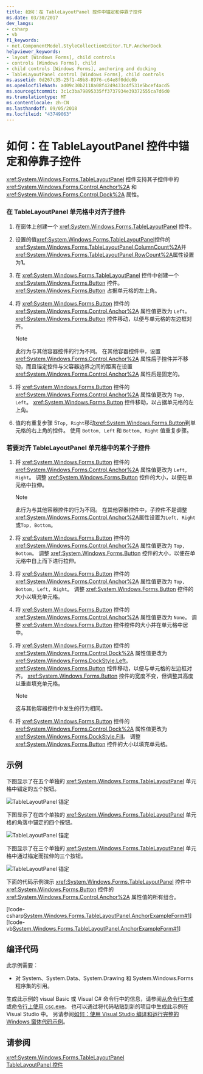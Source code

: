 ```yaml
---
title: 如何：在 TableLayoutPanel 控件中锚定和停靠子控件
ms.date: 03/30/2017
dev_langs:
- csharp
- vb
f1_keywords:
- net.ComponentModel.StyleCollectionEditor.TLP.AnchorDock
helpviewer_keywords:
- layout [Windows Forms], child controls
- controls [Windows Forms], child
- child controls [Windows Forms], anchoring and docking
- TableLayoutPanel control [Windows Forms], child controls
ms.assetid: 0d267c35-25f1-49b8-8976-c64e8f0ddc0b
ms.openlocfilehash: ad09c30b2118a08f4249433c4f531e5bcef4acd5
ms.sourcegitcommit: 3c1c3ba79895335ff3737934e39372555ca7d6d0
ms.translationtype: MT
ms.contentlocale: zh-CN
ms.lasthandoff: 09/05/2018
ms.locfileid: "43749063"
---
```

# <a name="how-to-anchor-and-dock-child-controls-in-a-tablelayoutpanel-control"></a>如何：在 TableLayoutPanel 控件中锚定和停靠子控件
<xref:System.Windows.Forms.TableLayoutPanel> 控件支持其子控件中的 <xref:System.Windows.Forms.Control.Anchor%2A> 和 <xref:System.Windows.Forms.Control.Dock%2A> 属性。  
  
### <a name="to-align-a-child-control-in-a-tablelayoutpanel-cell"></a>在 TableLayoutPanel 单元格中对齐子控件  
  
1.  在窗体上创建一个 <xref:System.Windows.Forms.TableLayoutPanel> 控件。  
  
2.  设置的值<xref:System.Windows.Forms.TableLayoutPanel>控件的<xref:System.Windows.Forms.TableLayoutPanel.ColumnCount%2A>并<xref:System.Windows.Forms.TableLayoutPanel.RowCount%2A>属性设置为**1**。  
  
3.  在 <xref:System.Windows.Forms.TableLayoutPanel> 控件中创建一个 <xref:System.Windows.Forms.Button> 控件。 <xref:System.Windows.Forms.Button> 占据单元格的左上角。  
  
4.  将 <xref:System.Windows.Forms.Button> 控件的 <xref:System.Windows.Forms.Control.Anchor%2A> 属性值更改为 `Left`。 <xref:System.Windows.Forms.Button> 控件移动，以便与单元格的左边框对齐。  
  
    > [!NOTE]
    >  此行为与其他容器控件的行为不同。 在其他容器控件中，设置 <xref:System.Windows.Forms.Control.Anchor%2A> 属性后子控件并不移动，而且锚定控件与父容器边界之间的距离在设置 <xref:System.Windows.Forms.Control.Anchor%2A> 属性后是固定的。  
  
5.  将 <xref:System.Windows.Forms.Button> 控件的 <xref:System.Windows.Forms.Control.Anchor%2A> 属性值更改为 `Top, Left`。 <xref:System.Windows.Forms.Button> 控件移动，以占据单元格的左上角。  
  
6.  值的有重复步骤 5`Top, Right`移动<xref:System.Windows.Forms.Button>到单元格的右上角的控件。 使用 `Bottom, Left` 和 `Bottom, Right` 值重复步骤。  
  
### <a name="to-stretch-a-child-control-in-a-tablelayoutpanel-cell"></a>若要对齐 TableLayoutPanel 单元格中的某个子控件  
  
1.  将 <xref:System.Windows.Forms.Button> 控件的 <xref:System.Windows.Forms.Control.Anchor%2A> 属性值更改为 `Left, Right`。 调整 <xref:System.Windows.Forms.Button> 控件的大小，以便在单元格中拉伸。  
  
    > [!NOTE]
    >  此行为与其他容器控件的行为不同。 在其他容器控件中，子控件不是调整<xref:System.Windows.Forms.Control.Anchor%2A>属性设置为`Left, Right`或`Top, Bottom`。  
  
2.  将 <xref:System.Windows.Forms.Button> 控件的 <xref:System.Windows.Forms.Control.Anchor%2A> 属性值更改为 `Top, Bottom`。 调整 <xref:System.Windows.Forms.Button> 控件的大小，以便在单元格中自上而下进行拉伸。  
  
3.  将 <xref:System.Windows.Forms.Button> 控件的 <xref:System.Windows.Forms.Control.Anchor%2A> 属性值更改为 `Top, Bottom, Left, Right`。 调整 <xref:System.Windows.Forms.Button> 控件的大小以填充单元格。  
  
4.  将 <xref:System.Windows.Forms.Button> 控件的 <xref:System.Windows.Forms.Control.Anchor%2A> 属性值更改为 `None`。 调整 <xref:System.Windows.Forms.Button> 控件控件的大小并在单元格中居中。  
  
5.  将 <xref:System.Windows.Forms.Button> 控件的 <xref:System.Windows.Forms.Control.Dock%2A> 属性值更改为 <xref:System.Windows.Forms.DockStyle.Left>。 <xref:System.Windows.Forms.Button> 控件移动，以便与单元格的左边框对齐。 <xref:System.Windows.Forms.Button> 控件的宽度不变，但调整其高度以垂直填充单元格。  
  
    > [!NOTE]
    >  这与其他容器控件中发生的行为相同。  
  
6.  将 <xref:System.Windows.Forms.Button> 控件的 <xref:System.Windows.Forms.Control.Dock%2A> 属性值更改为 <xref:System.Windows.Forms.DockStyle.Fill>。 调整 <xref:System.Windows.Forms.Button> 控件的大小以填充单元格。  
  
## <a name="example"></a>示例  
 下图显示了在五个单独的 <xref:System.Windows.Forms.TableLayoutPanel> 单元格中锚定的五个按钮。  
  
 ![TableLayoutPanel 锚定](../../../../docs/framework/winforms/controls/media/vs-tlpanchor.gif "VS_TLPanchor")  
  
 下图显示了在四个单独的 <xref:System.Windows.Forms.TableLayoutPanel> 单元格的角落中锚定的四个按钮。  
  
 ![TableLayoutPanel 锚定](../../../../docs/framework/winforms/controls/media/vs-tlpanchor2.gif "VS_TLPanchor2")  
  
 下图显示了在三个单独的 <xref:System.Windows.Forms.TableLayoutPanel> 单元格中通过锚定而拉伸的三个按钮。  
  
 ![TableLayoutPanel 锚定](../../../../docs/framework/winforms/controls/media/vs-tlpanchor3.gif "VS_TLPAnchor3")  
  
 下面的代码示例演示 <xref:System.Windows.Forms.TableLayoutPanel> 控件中 <xref:System.Windows.Forms.Button> 控件的 <xref:System.Windows.Forms.Control.Anchor%2A> 属性值的所有组合。  
  
 [!code-csharp[System.Windows.Forms.TableLayoutPanel.AnchorExampleForm#1](../../../../samples/snippets/csharp/VS_Snippets_Winforms/System.Windows.Forms.TableLayoutPanel.AnchorExampleForm/CS/TlpAnchorExampleForm.cs#1)]
 [!code-vb[System.Windows.Forms.TableLayoutPanel.AnchorExampleForm#1](../../../../samples/snippets/visualbasic/VS_Snippets_Winforms/System.Windows.Forms.TableLayoutPanel.AnchorExampleForm/VB/TlpAnchorExampleForm.vb#1)]  
  
## <a name="compiling-the-code"></a>编译代码  
 此示例需要：  
  
-   对 System、System.Data、System.Drawing 和 System.Windows.Forms 程序集的引用。  
  
 生成此示例的 visual Basic 或 Visual C# 命令行中的信息，请参阅[从命令行生成](~/docs/visual-basic/reference/command-line-compiler/building-from-the-command-line.md)或[命令行上使用 csc.exe](~/docs/csharp/language-reference/compiler-options/command-line-building-with-csc-exe.md)。 也可以通过将代码粘贴到新的项目中生成此示例在 Visual Studio 中。  另请参阅[如何：使用 Visual Studio 编译和运行完整的 Windows 窗体代码示例](https://msdn.microsoft.com/library/Bb129228\(v=vs.110\))。  
  
## <a name="see-also"></a>请参阅  
 <xref:System.Windows.Forms.TableLayoutPanel>  
 [TableLayoutPanel 控件](../../../../docs/framework/winforms/controls/tablelayoutpanel-control-windows-forms.md)
